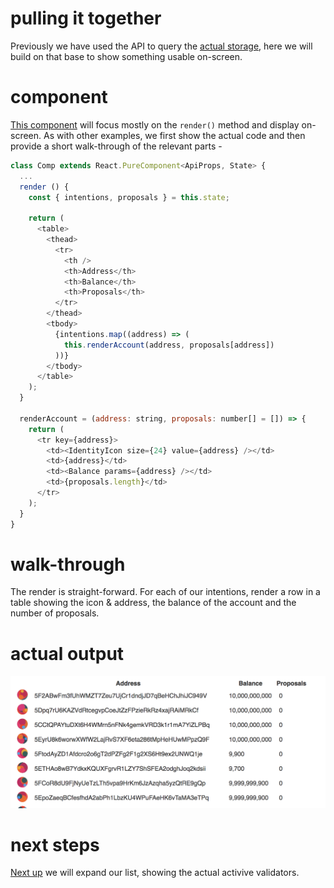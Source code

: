 # pulling it together

Previously we have used the API to query the [actual storage](tut-004.md), here we will build on that base to show something usable on-screen.

# component

[This component](../packages/app-example/src/comp-005.tsx) will focus mostly on the `render()` method and display on-screen. As with other examples, we first show the actual code and then provide a short walk-through of the relevant parts -

```js
class Comp extends React.PureComponent<ApiProps, State> {
  ...
  render () {
    const { intentions, proposals } = this.state;

    return (
      <table>
        <thead>
          <tr>
            <th />
            <th>Address</th>
            <th>Balance</th>
            <th>Proposals</th>
          </tr>
        </thead>
        <tbody>
          {intentions.map((address) => (
            this.renderAccount(address, proposals[address])
          ))}
        </tbody>
      </table>
    );
  }

  renderAccount = (address: string, proposals: number[] = []) => {
    return (
      <tr key={address}>
        <td><IdentityIcon size={24} value={address} /></td>
        <td>{address}</td>
        <td><Balance params={address} /></td>
        <td>{proposals.length}</td>
      </tr>
    );
  }
}
```

# walk-through

The render is straight-forward. For each of our intentions, render a row in a table showing the icon & address, the balance of the account and the number of proposals.

# actual output

![tut-005](https://raw.githubusercontent.com/polkadot-js/apps/master/examples/tut-005.png)

# next steps

[Next up](tut-006.md) we will expand our list, showing the actual activive validators.
